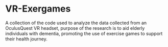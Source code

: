 # VR-Exergames
A collection of the code used to analyze the data collected from an OculusQuest VR headset, purpose of the research is to aid elderly individuals with dementia, promoting the use of exercise games to support their health journey.
